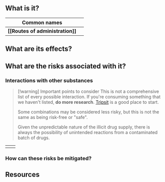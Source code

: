 ## What is it?


| **Common names**                 |     |
| -------------------------------- | --- |
| **[[Routes of administration]]** |     |


## What are its effects?


## What are the risks associated with it?


### Interactions with other substances


> [!warning] Important points to consider
> This is not a comprehensive list of every possible interaction. If you're consuming something that we haven't listed, **do more research**. [Tripsit](https://combo.tripsit.me/) is a good place to start.
> 
> Some combinations may be considered less risky, but this is not the same as being risk-free or "safe".
> 
> Given the unpredictable nature of the illicit drug supply, there is always the possibility of unintended reactions from a contaminated batch of drugs.
 

|     |     |
| --- | --- |
|     |     |

### How can these risks be mitigated?


## Resources